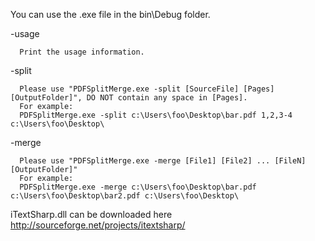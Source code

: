 You can use the .exe file in the bin\Debug folder.

-usage

      Print the usage information.
-split

      Please use "PDFSplitMerge.exe -split [SourceFile] [Pages] [OutputFolder]", DO NOT contain any space in [Pages].
      For example:
      PDFSplitMerge.exe -split c:\Users\foo\Desktop\bar.pdf 1,2,3-4 c:\Users\foo\Desktop\
-merge

      Please use "PDFSplitMerge.exe -merge [File1] [File2] ... [FileN] [OutputFolder]"
      For example:
      PDFSplitMerge.exe -merge c:\Users\foo\Desktop\bar.pdf c:\Users\foo\Desktop\bar2.pdf c:\Users\foo\Desktop\


iTextSharp.dll can be downloaded here http://sourceforge.net/projects/itextsharp/
